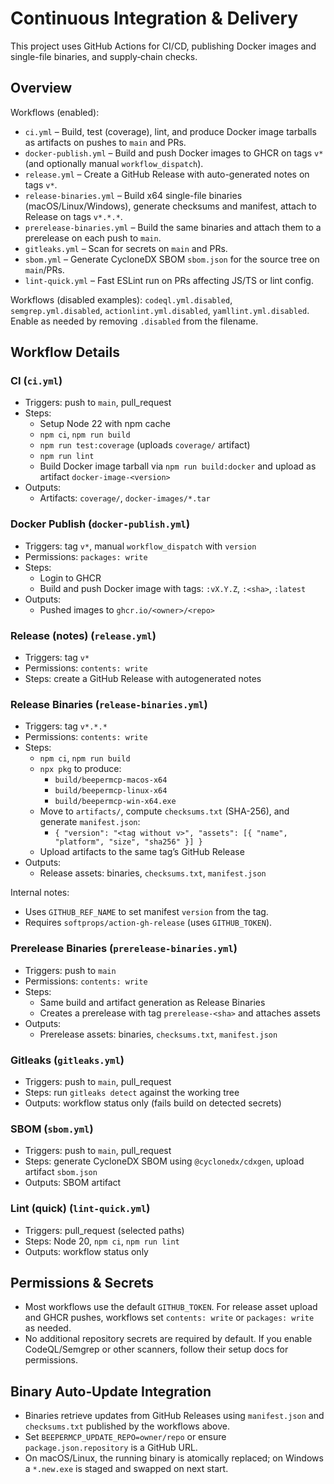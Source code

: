 # Continuous Integration & Delivery

This project uses GitHub Actions for CI/CD, publishing Docker images and single-file binaries, and supply‑chain checks.

## Overview

Workflows (enabled):

- `ci.yml` – Build, test (coverage), lint, and produce Docker image tarballs as artifacts on pushes to `main` and PRs.
- `docker-publish.yml` – Build and push Docker images to GHCR on tags `v*` (and optionally manual `workflow_dispatch`).
- `release.yml` – Create a GitHub Release with auto-generated notes on tags `v*`.
- `release-binaries.yml` – Build x64 single-file binaries (macOS/Linux/Windows), generate checksums and manifest, attach to Release on tags `v*.*.*`.
- `prerelease-binaries.yml` – Build the same binaries and attach them to a prerelease on each push to `main`.
- `gitleaks.yml` – Scan for secrets on `main` and PRs.
- `sbom.yml` – Generate CycloneDX SBOM `sbom.json` for the source tree on `main`/PRs.
- `lint-quick.yml` – Fast ESLint run on PRs affecting JS/TS or lint config.

Workflows (disabled examples): `codeql.yml.disabled`, `semgrep.yml.disabled`, `actionlint.yml.disabled`, `yamllint.yml.disabled`. Enable as needed by removing `.disabled` from the filename.

## Workflow Details

### CI (`ci.yml`)

- Triggers: push to `main`, pull_request
- Steps:
  - Setup Node 22 with npm cache
  - `npm ci`, `npm run build`
  - `npm run test:coverage` (uploads `coverage/` artifact)
  - `npm run lint`
  - Build Docker image tarball via `npm run build:docker` and upload as artifact `docker-image-<version>`
- Outputs:
  - Artifacts: `coverage/`, `docker-images/*.tar`

### Docker Publish (`docker-publish.yml`)

- Triggers: tag `v*`, manual `workflow_dispatch` with `version`
- Permissions: `packages: write`
- Steps:
  - Login to GHCR
  - Build and push Docker image with tags: `:vX.Y.Z`, `:<sha>`, `:latest`
- Outputs:
  - Pushed images to `ghcr.io/<owner>/<repo>`

### Release (notes) (`release.yml`)

- Triggers: tag `v*`
- Permissions: `contents: write`
- Steps: create a GitHub Release with autogenerated notes

### Release Binaries (`release-binaries.yml`)

- Triggers: tag `v*.*.*`
- Permissions: `contents: write`
- Steps:
  - `npm ci`, `npm run build`
  - `npx pkg` to produce:
    - `build/beepermcp-macos-x64`
    - `build/beepermcp-linux-x64`
    - `build/beepermcp-win-x64.exe`
  - Move to `artifacts/`, compute `checksums.txt` (SHA-256), and generate `manifest.json`:
    - `{ "version": "<tag without v>", "assets": [{ "name", "platform", "size", "sha256" }] }`
  - Upload artifacts to the same tag’s GitHub Release
- Outputs:
  - Release assets: binaries, `checksums.txt`, `manifest.json`

Internal notes:
- Uses `GITHUB_REF_NAME` to set manifest `version` from the tag.
- Requires `softprops/action-gh-release` (uses `GITHUB_TOKEN`).

### Prerelease Binaries (`prerelease-binaries.yml`)

- Triggers: push to `main`
- Permissions: `contents: write`
- Steps:
  - Same build and artifact generation as Release Binaries
  - Creates a prerelease with tag `prerelease-<sha>` and attaches assets
- Outputs:
  - Prerelease assets: binaries, `checksums.txt`, `manifest.json`

### Gitleaks (`gitleaks.yml`)

- Triggers: push to `main`, pull_request
- Steps: run `gitleaks detect` against the working tree
- Outputs: workflow status only (fails build on detected secrets)

### SBOM (`sbom.yml`)

- Triggers: push to `main`, pull_request
- Steps: generate CycloneDX SBOM using `@cyclonedx/cdxgen`, upload artifact `sbom.json`
- Outputs: SBOM artifact

### Lint (quick) (`lint-quick.yml`)

- Triggers: pull_request (selected paths)
- Steps: Node 20, `npm ci`, `npm run lint`
- Outputs: workflow status only

## Permissions & Secrets

- Most workflows use the default `GITHUB_TOKEN`. For release asset upload and GHCR pushes, workflows set `contents: write` or `packages: write` as needed.
- No additional repository secrets are required by default. If you enable CodeQL/Semgrep or other scanners, follow their setup docs for permissions.

## Binary Auto‑Update Integration

- Binaries retrieve updates from GitHub Releases using `manifest.json` and `checksums.txt` published by the workflows above.
- Set `BEEPERMCP_UPDATE_REPO=owner/repo` or ensure `package.json.repository` is a GitHub URL.
- On macOS/Linux, the running binary is atomically replaced; on Windows a `*.new.exe` is staged and swapped on next start.

